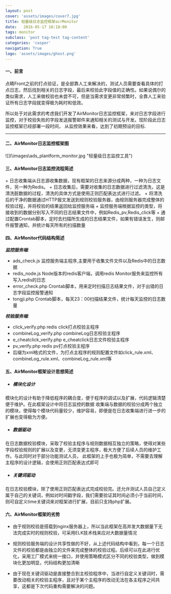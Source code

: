 ```yaml
---
layout: post
cover: 'assets/images/cover7.jpg'
title: 轻量级日志监控框架airMonitor
date:   2016-05-17 10:18:00
tags: monitor
subclass: 'post tag-test tag-content'
categories: 'casper'
navigation: True
logo: 'assets/images/ghost.png'
---
```

<h4>一、前言</h4>


<p>点睛Front之前的打点验证，是全部靠人工来解决的，测试人员需要查看具体的打点日志，然后找到相关的日志字段，最后来校验此字段值的正确性。如果说偶尔的类似需求，人工来做校验也未尝不可，但是当需求变更非常频繁时，全靠人工来验证所有日志字段就变得极为耗时和低效。</p>



<p>所以处于对此需求的考虑我们开发了AirMonitor日志监控框架，来对日志字段进行监控，对于校验失败的字段发送报警邮件来通知相关的测试与开发。现阶段此日志监控框架已经部署一段时间，
从监控效果来看，达到了初期预设的目标.</p>



---   

<h4>二、AirMonitor日志监控框架图</h4>        
![](\images\ads_plantform_monitor.jpg "轻量级日志监控工具")     



<h4>三、AirMonitor日志监控流程简述</h4>    
+ 日志收集端从日志源收集数据，现有框架的日志来源分成两种，一种为日志文件，另一种为Redis。    
+ 日志收集后，需要对收集的日志数据进行过滤清洗，这是清洗脏数据的过程，清洗的具体方式是使用正则匹配表达式进行过滤。    
+ 将清洗后的干净的数据通过HTTP报文发送到规则校验服务器，由规则服务器完成整体的校验过程，并将校验的结果返回给监控服务端     
+ 监控服务端根据监控的类型，将接收到的数据分别写入不同的日志结果文件中，例如Redis_pv,Redis_click等    
+ 通过配置Crontab脚本，定时去扫描所生成的日志结果文件，如果有错误发生，则邮件报警通知，并统计每天所有的扫描数量     



<h4>四、AirMonitor代码结构简述</h4>    

***监控服务端***:     

+ ads_check.js 监控服务端主程序,主要用于收集文件文件以及Redis中的日志数据    
+ redis_node.js  Node版本的redis客户端，调用redis Monitor服务来监控所有写入redis的日志    
+ error_check.php  Crontab脚本，用来定时扫描日志结果文件，对于出错的日志字段监控报警通知     
+ tongji.php  Crontab脚本，每天23：00扫描结果文件，统计每天监控的日志数量     

***校验服务端***:    

+ click_verify.php  redis click打点校验主程序    
+ combineLog_verify.php  combineLog日志校验主程序    
+ e_cheatclick_verify.php e_cheatclick日志文件校验主程序     
+ pv_verify.php  redis pv打点校验主程序     
+ 后缀为xml格式的文件，为打点主程序的规则配置文件如click_rule.xml、combineLog_rule.xml、combineLog_rule.xml等    

<h4>五、AirMonitor框架设计思想简述</h4>

+ <h5>模块化设计</h5>    
模块化的设计有助于降低程序的耦合度，便于程序的调试以及扩展，代码逻辑清楚便于维护。在此框架设计中将日志监控的数据
收集端与数据的校验分成两个独立的模块，使得每个模块代码量较少，维护容易，即便是在日志收集端进行进一步的扩展也变得极为方便。    

+ <h5>数据驱动</h5>    
在日志数据校验模块，采取了校验主程序与规则数据相互独立的策略，使得对某些字段校验规则的扩展以及变更，无须变更主程序，极大方便了后续人员的维护工作。与此同时对于部分功能测试人员，
此框架的上手也极为简单，不需要去理解主程序的设计逻辑，会使用正则匹配表达式即可      

+ <h5>关键词驱动</h5>     
在日志校验模块，除了使用正则匹配表达式完成校验完。还允许测试人员自己定义属于自己的关键词，例如对时间戳字段，我们需要验证其时间必须小于当前时间，则可自定义time关键词来对框架进行扩展，目前只支持php扩展。    
 
<h4>六、AirMonitor框架的劣势</h4>

+ 由于规则校验是搭载到nginx服务器上，所以当此框架在高并发大数据量下无法完成实时的规则校验，可采用ELK技术栈来应对大数据量情况    

+ 规则校验服务端的设计共享性做的不好，从上述代码结构中看到，每一个日志文件的校验都是由独立的文件来完成整体的校验过程。后续可以在此进行优化，采用工厂模式来统一接口，并使用策略模式区分不同的校验类型，做到模块化更加明显，代码结构更加清晰

+ 由于现在关键词驱动是直接整合到主校验程序中，当进行自定义关键词时，需要改动相关的校验主程序，且对于某个主程序的改动无法在各主程序之间共享，这都是下次代码重构需要解决的问题。   

